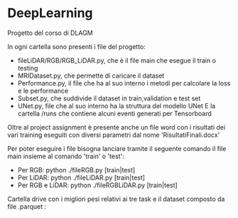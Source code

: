 # DeepLearning
Progetto del corso di DLAGM

In ogni cartella sono presenti i file del progetto:
- fileLiDAR/RGB/RGB_LiDAR.py, che è il file main che esegue il train o testing
- MRIDataset.py, che permette di caricare il dataset
- Performance.py, il file che ha al suo interno i metodi per calcolare la loss e le performance
- Subset.py, che suddivide il dataset in train,validation e test set
- UNet.py, file che al suo interno ha la struttura del modello UNet
E la cartella /runs che contiene alcuni eventi generati per Tensorboard

Oltre al project assignment è presente anche un file word con i risultati dei vari training eseguiti con diversi parametri dal nome 'RisultatiFinali.docx'

Per poter eseguire i file bisogna lanciare tramite il seguente comando il file main insieme al comando 'train' o 'test':
- Per RGB: python ./fileRGB.py [train|test]
- Per LiDAR: python ./fileLiDAR.py [train|test]
- Per RGB e LiDAR: python ./fileRGBLiDAR.py [train|test]


Cartella drive con i migliori pesi relativi ai tre task e il dataset composto da file .parquet : 
